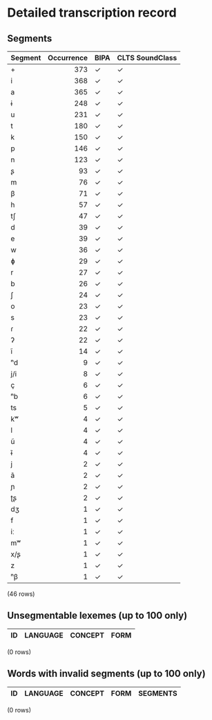 
# Detailed transcription record

## Segments

| Segment | Occurrence | BIPA | CLTS SoundClass |
|:----------|-------------:|:-------|:------------------|
| + | 373 | ✓ | ✓ |
| i | 368 | ✓ | ✓ |
| a | 365 | ✓ | ✓ |
| ɨ | 248 | ✓ | ✓ |
| u | 231 | ✓ | ✓ |
| t | 180 | ✓ | ✓ |
| k | 150 | ✓ | ✓ |
| p | 146 | ✓ | ✓ |
| n | 123 | ✓ | ✓ |
| ʂ | 93 | ✓ | ✓ |
| m | 76 | ✓ | ✓ |
| β | 71 | ✓ | ✓ |
| h | 57 | ✓ | ✓ |
| tʃ | 47 | ✓ | ✓ |
| d | 39 | ✓ | ✓ |
| e | 39 | ✓ | ✓ |
| w | 36 | ✓ | ✓ |
| ɸ | 29 | ✓ | ✓ |
| r | 27 | ✓ | ✓ |
| b | 26 | ✓ | ✓ |
| ʃ | 24 | ✓ | ✓ |
| o | 23 | ✓ | ✓ |
| s | 23 | ✓ | ✓ |
| ɾ | 22 | ✓ | ✓ |
| ʔ | 22 | ✓ | ✓ |
| ĩ | 14 | ✓ | ✓ |
| ⁿd | 9 | ✓ | ✓ |
| j/i | 8 | ✓ | ✓ |
| ç | 6 | ✓ | ✓ |
| ⁿb | 6 | ✓ | ✓ |
| ts | 5 | ✓ | ✓ |
| kʷ | 4 | ✓ | ✓ |
| l | 4 | ✓ | ✓ |
| ũ | 4 | ✓ | ✓ |
| ɨ̃ | 4 | ✓ | ✓ |
| j | 2 | ✓ | ✓ |
| ã | 2 | ✓ | ✓ |
| ɲ | 2 | ✓ | ✓ |
| ʈʂ | 2 | ✓ | ✓ |
| dʒ | 1 | ✓ | ✓ |
| f | 1 | ✓ | ✓ |
| iː | 1 | ✓ | ✓ |
| mʷ | 1 | ✓ | ✓ |
| x/ʂ | 1 | ✓ | ✓ |
| z | 1 | ✓ | ✓ |
| ⁿβ | 1 | ✓ | ✓ |

(46 rows)



## Unsegmentable lexemes (up to 100 only)

| ID | LANGUAGE | CONCEPT | FORM |
|------|------------|-----------|--------|

(0 rows)



## Words with invalid segments (up to 100 only)

| ID | LANGUAGE | CONCEPT | FORM | SEGMENTS |
|------|------------|-----------|--------|------------|

(0 rows)


